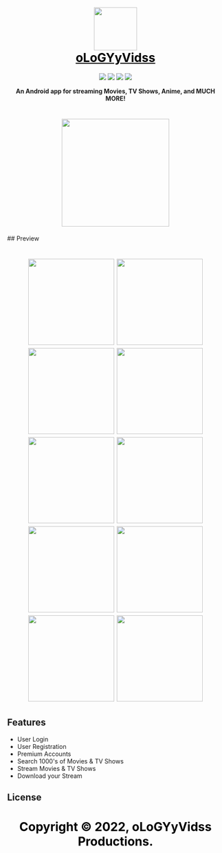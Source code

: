<h1 align="center">
  <img src="https://ologyyvidss.com/crown.png" width="100"><br>
  <a href="https://ologyyvidss.com" style="color: black"><span>oLoGYyVidss</span></a><br>
</h1>

<p align="center">
  <img src="https://img.shields.io/badge/version-3.0.0-green.svg" />
  <img src="https://img.shields.io/badge/react-17.0.1-green.svg" />
  <img src="https://img.shields.io/badge/react--native-0.64.3-blue.svg" />
  <img src="https://img.shields.io/badge/license-MIT-red" />
</p>

<p align="center">
  <strong> <a> An Android app for streaming Movies, TV Shows, Anime, and MUCH MORE! </a> </strong>
</p>

<h1 align="center">
  <a href="https://bit.ly/oLoGYyVidss-v3">
  <img src="https://camo.githubusercontent.com/5608385857f95e974e01f53fd46070a93ee18eb4fc6d24eb52c8e108cd3aa25f/68747470733a2f2f7777772e706e676d6172742e636f6d2f66696c65732f31302f446f776e6c6f61642d4e6f772d427574746f6e2d504e472d46696c652e706e67" width="250"><br>
</h1>
</a>
## Preview
<h1 align="center">
<img src="https://cdn.discordapp.com/attachments/746254403216080916/967461414061105233/Screenshot_20220423-121634_oLoGYyVidss.jpg" width="200" /> <img src="https://cdn.discordapp.com/attachments/746254403216080916/967461413687787540/Screenshot_20220423-121814_oLoGYyVidss.jpg" width="200" /> <img src="https://cdn.discordapp.com/attachments/746254403216080916/967461413171920976/Screenshot_20220423-122253_oLoGYyVidss.jpg" width="200" /> <img src="https://cdn.discordapp.com/attachments/746254403216080916/967461412723114054/Screenshot_20220423-122303_oLoGYyVidss.jpg" width="200" /> <img src="https://cdn.discordapp.com/attachments/746254403216080916/967461412291092530/Screenshot_20220423-122320_oLoGYyVidss.jpg" width="200" /> <img src="https://cdn.discordapp.com/attachments/746254403216080916/967461337804460092/Screenshot_20220423-122333_oLoGYyVidss.jpg" width="200" /> <img src="https://cdn.discordapp.com/attachments/746254403216080916/967461337062047814/Screenshot_20220423-122351_oLoGYyVidss.jpg" width="200" /> <img src="https://cdn.discordapp.com/attachments/746254403216080916/967461336797839390/Screenshot_20220423-122417_oLoGYyVidss.jpg" width="200" /> <img src="https://cdn.discordapp.com/attachments/746254403216080916/967461336512606259/Screenshot_20220423-122426_oLoGYyVidss.jpg" width="200" /> <img src="https://cdn.discordapp.com/attachments/746254403216080916/967461336223207523/Screenshot_20220423-122433_oLoGYyVidss.jpg" width="200" />
</h1>

## Features
* User Login
* User Registration
* Premium Accounts
* Search 1000's of Movies & TV Shows
* Stream Movies & TV Shows
* Download your Stream

## License
<h1 align="center">
  <a style="color: black"><span>Copyright © 2022, oLoGYyVidss Productions.</span></a>
</h1>
